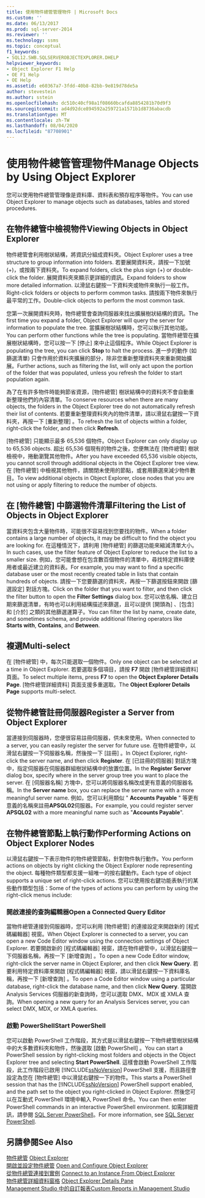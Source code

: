 ```yaml
---
title: 使用物件總管管理物件 | Microsoft Docs
ms.custom: ''
ms.date: 06/13/2017
ms.prod: sql-server-2014
ms.reviewer: ''
ms.technology: ssms
ms.topic: conceptual
f1_keywords:
- SQL12.SWB.SQLSERVEROBJECTEXPLORER.DHELP
helpviewer_keywords:
- Object Explorer F1 Help
- OE F1 Help
- OE Help
ms.assetid: e60367a7-3fdd-40b8-82bb-9e819d78de5a
author: stevestein
ms.author: sstein
ms.openlocfilehash: dc510c40cf98a1f08660bcafda8854281b70d9f3
ms.sourcegitcommit: ad4d92dce894592a259721a1571b1d8736abacdb
ms.translationtype: MT
ms.contentlocale: zh-TW
ms.lasthandoff: 08/04/2020
ms.locfileid: "87708901"
---
```

# <a name="manage-objects-by-using-object-explorer"></a><span data-ttu-id="df345-102">使用物件總管管理物件</span><span class="sxs-lookup"><span data-stu-id="df345-102">Manage Objects by Using Object Explorer</span></span>
  <span data-ttu-id="df345-103">您可以使用物件總管管理像是資料庫、資料表和預存程序等物件。</span><span class="sxs-lookup"><span data-stu-id="df345-103">You can use Object Explorer to manage objects such as databases, tables and stored procedures.</span></span>  
  
## <a name="viewing-objects-in-object-explorer"></a><span data-ttu-id="df345-104">在物件總管中檢視物件</span><span class="sxs-lookup"><span data-stu-id="df345-104">Viewing Objects in Object Explorer</span></span>  
 <span data-ttu-id="df345-105">物件總管會利用樹狀結構，將資訊分組成資料夾。</span><span class="sxs-lookup"><span data-stu-id="df345-105">Object Explorer uses a tree structure to group information into folders.</span></span> <span data-ttu-id="df345-106">若要展開資料夾，請按一下加號 (+)，或按兩下資料夾。</span><span class="sxs-lookup"><span data-stu-id="df345-106">To expand folders, click the plus sign (+) or double-click the folder.</span></span> <span data-ttu-id="df345-107">展開資料夾來顯示更詳細的資訊。</span><span class="sxs-lookup"><span data-stu-id="df345-107">Expand folders to show more detailed information.</span></span> <span data-ttu-id="df345-108">以滑鼠右鍵按一下資料夾或物件來執行一般工作。</span><span class="sxs-lookup"><span data-stu-id="df345-108">Right-click folders or objects to perform common tasks.</span></span> <span data-ttu-id="df345-109">請按兩下物件來執行最平常的工作。</span><span class="sxs-lookup"><span data-stu-id="df345-109">Double-click objects to perform the most common task.</span></span>  
  
 <span data-ttu-id="df345-110">您第一次展開資料夾時，物件總管會查詢伺服器來找出擴展樹狀結構的資訊。</span><span class="sxs-lookup"><span data-stu-id="df345-110">The first time you expand a folder, Object Explorer will query the server for information to populate the tree.</span></span> <span data-ttu-id="df345-111">當擴展樹狀結構時，您可以執行其他功能。</span><span class="sxs-lookup"><span data-stu-id="df345-111">You can perform other functions while the tree is populating.</span></span> <span data-ttu-id="df345-112">當物件總管在擴展樹狀結構時，您可以按一下 [停止]  來中止這個程序。</span><span class="sxs-lookup"><span data-stu-id="df345-112">While Object Explorer is populating the tree, you can click **Stop** to halt the process.</span></span> <span data-ttu-id="df345-113">進一步的動作 (如篩選清單) 只會作用於資料夾擴展的部分，除非您重新整理資料夾來重新開始擴展。</span><span class="sxs-lookup"><span data-stu-id="df345-113">Further actions, such as filtering the list, will only act upon the portion of the folder that was populated, unless you refresh the folder to start population again.</span></span>  
  
 <span data-ttu-id="df345-114">為了在有許多物件時能夠節省資源，[物件總管] 樹狀結構中的資料夾不會自動重新整理他們的內容清單。</span><span class="sxs-lookup"><span data-stu-id="df345-114">To conserve resources when there are many objects, the folders in the Object Explorer tree do not automatically refresh their list of contents.</span></span> <span data-ttu-id="df345-115">若要重新整理資料夾內的物件清單，請以滑鼠右鍵按一下資料夾，再按一下 [重新整理]  。</span><span class="sxs-lookup"><span data-stu-id="df345-115">To refresh the list of objects within a folder, right-click the folder, and then click **Refresh**.</span></span>  
  
 <span data-ttu-id="df345-116">[物件總管] 只能顯示最多 65,536 個物件。</span><span class="sxs-lookup"><span data-stu-id="df345-116">Object Explorer can only display up to 65,536 objects.</span></span> <span data-ttu-id="df345-117">超出 65,536 個現有的物件之後，您便無法在 [物件總管] 樹狀檢視中，捲動瀏覽其他物件。</span><span class="sxs-lookup"><span data-stu-id="df345-117">After you have exceeded 65,536 visible objects, you cannot scroll through additional objects in the Object Explorer tree view.</span></span> <span data-ttu-id="df345-118">在 [物件總管] 中檢視其他物件，請關閉未使用的節點，或套用篩選來減少物件數目。</span><span class="sxs-lookup"><span data-stu-id="df345-118">To view additional objects in Object Explorer, close nodes that you are not using or apply filtering to reduce the number of objects.</span></span>  
  
## <a name="filtering-the-list-of-objects-in-object-explorer"></a><span data-ttu-id="df345-119">在 [物件總管] 中篩選物件清單</span><span class="sxs-lookup"><span data-stu-id="df345-119">Filtering the List of Objects in Object Explorer</span></span>  
 <span data-ttu-id="df345-120">當資料夾包含大量物件時，可能很不容易找到您要找的物件。</span><span class="sxs-lookup"><span data-stu-id="df345-120">When a folder contains a large number of objects, it may be difficult to find the object you are looking for.</span></span> <span data-ttu-id="df345-121">在這種情況下，請利用 [物件總管] 的篩選功能來縮減清單大小。</span><span class="sxs-lookup"><span data-stu-id="df345-121">In such cases, use the filter feature of Object Explorer to reduce the list to a smaller size.</span></span> <span data-ttu-id="df345-122">例如，您可能會想在包含數百個物件的清單中，尋找特定資料庫使用者或最近建立的資料表。</span><span class="sxs-lookup"><span data-stu-id="df345-122">For example, you may want to find a specific database user or the most recently created table in lists that contain hundreds of objects.</span></span> <span data-ttu-id="df345-123">請按一下您要篩選的資料夾，再按一下篩選按鈕來開啟 [篩選設定]  對話方塊。</span><span class="sxs-lookup"><span data-stu-id="df345-123">Click on the folder that you want to filter, and then click the filter button to open the **Filter Settings** dialog box.</span></span> <span data-ttu-id="df345-124">您可以依名稱、建立日期來篩選清單，有時也可以利用結構描述來篩選，且可以提供 [開頭為]  、[包含]  和 [介於]  之類的其他篩選運算子。</span><span class="sxs-lookup"><span data-stu-id="df345-124">You can filter the list by name, create date, and sometimes schema, and provide additional filtering operators like **Starts with**, **Contains**, and **Between**.</span></span>  
  
## <a name="multi-select"></a><span data-ttu-id="df345-125">複選</span><span class="sxs-lookup"><span data-stu-id="df345-125">Multi-select</span></span>  
 <span data-ttu-id="df345-126">在 [物件總管] 中，每次只能選取一個物件。</span><span class="sxs-lookup"><span data-stu-id="df345-126">Only one object can be selected at a time in Object Explorer.</span></span> <span data-ttu-id="df345-127">若要選取多個項目，請按 **F7** 開啟 [物件總管詳細資料]  頁面。</span><span class="sxs-lookup"><span data-stu-id="df345-127">To select multiple items, press **F7** to open the **Object Explorer Details Page**.</span></span> <span data-ttu-id="df345-128">[物件總管詳細資料]  頁面支援多重選取。</span><span class="sxs-lookup"><span data-stu-id="df345-128">The **Object Explorer Details Page** supports multi-select.</span></span>  
  
## <a name="register-a-server-from-object-explorer"></a><span data-ttu-id="df345-129">從物件總管註冊伺服器</span><span class="sxs-lookup"><span data-stu-id="df345-129">Register a Server from Object Explorer</span></span>  
 <span data-ttu-id="df345-130">當連接到伺服器時，您便很容易註冊伺服器，供未來使用。</span><span class="sxs-lookup"><span data-stu-id="df345-130">When connected to a server, you can easily register the server for future use.</span></span> <span data-ttu-id="df345-131">在物件總管中，以滑鼠右鍵按一下伺服器名稱，然後按一下 [註冊]  。</span><span class="sxs-lookup"><span data-stu-id="df345-131">In Object Explorer, right-click the server name, and then click **Register**.</span></span> <span data-ttu-id="df345-132">在 [已註冊的伺服器]  對話方塊中，指定伺服器在伺服器群組樹狀結構中的放置位置。</span><span class="sxs-lookup"><span data-stu-id="df345-132">In the **Register Server** dialog box, specify where in the server group tree you want to place the server.</span></span> <span data-ttu-id="df345-133">在 [伺服器名稱]  方塊中，您可以將伺服器名稱改成更有意義的伺服器名稱。</span><span class="sxs-lookup"><span data-stu-id="df345-133">In the **Server name** box, you can replace the server name with a more meaningful server name.</span></span> <span data-ttu-id="df345-134">例如，您可以利用類似 " **Accounts Payable** " 等更有意義的名稱來註冊**APSQL02**伺服器。</span><span class="sxs-lookup"><span data-stu-id="df345-134">For example, you could register server **APSQL02** with a more meaningful name such as "**Accounts Payable**".</span></span>  
  
## <a name="performing-actions-on-object-explorer-nodes"></a><span data-ttu-id="df345-135">在物件總管節點上執行動作</span><span class="sxs-lookup"><span data-stu-id="df345-135">Performing Actions on Object Explorer Nodes</span></span>  
 <span data-ttu-id="df345-136">以滑鼠右鍵按一下表示物件的物件總管節點，針對物件執行動作。</span><span class="sxs-lookup"><span data-stu-id="df345-136">You perform actions on objects by right clicking the Object Explorer node representing the object.</span></span> <span data-ttu-id="df345-137">每種物件類型都支援一組唯一的按右鍵動作。</span><span class="sxs-lookup"><span data-stu-id="df345-137">Each type of object supports a unique set of right-click actions.</span></span> <span data-ttu-id="df345-138">您可以使用按右鍵功能表執行的某些動作類型包括：</span><span class="sxs-lookup"><span data-stu-id="df345-138">Some of the types of actions you can perform by using the right-click menus include:</span></span>  
  
### <a name="open-a-connected-query-editor"></a><span data-ttu-id="df345-139">開啟連接的查詢編輯器</span><span class="sxs-lookup"><span data-stu-id="df345-139">Open a Connected Query Editor</span></span>  
 <span data-ttu-id="df345-140">當物件總管連接到伺服器時，您可以利用 [物件總管] 的連接設定來開啟新的 [程式碼編輯器] 視窗。</span><span class="sxs-lookup"><span data-stu-id="df345-140">When Object Explorer is connected to a server, you can open a new Code Editor window using the connection settings of Object Explorer.</span></span> <span data-ttu-id="df345-141">若要開啟新的 [程式碼編輯器] 視窗，請在物件總管中，以滑鼠右鍵按一下伺服器名稱，再按一下 [新增查詢]  。</span><span class="sxs-lookup"><span data-stu-id="df345-141">To open a new Code Editor window, right-click the server name in Object Explorer, and then click **New Query**.</span></span> <span data-ttu-id="df345-142">若要利用特定資料庫來開啟 [程式碼編輯器] 視窗，請以滑鼠右鍵按一下資料庫名稱，再按一下 [新增查詢]  。</span><span class="sxs-lookup"><span data-stu-id="df345-142">To open a Code Editor window using a particular database, right-click the database name, and then click **New Query**.</span></span> <span data-ttu-id="df345-143">當開啟 Analysis Services 伺服器的新查詢時，您可以選取 DMX、MDX 或 XMLA 查詢。</span><span class="sxs-lookup"><span data-stu-id="df345-143">When opening a new query for an Analysis Services server, you can select DMX, MDX, or XMLA queries.</span></span>  
  
### <a name="start-powershell"></a><span data-ttu-id="df345-144">啟動 PowerShell</span><span class="sxs-lookup"><span data-stu-id="df345-144">Start PowerShell</span></span>  
 <span data-ttu-id="df345-145">您可以啟動 PowerShell 工作階段，其方式是以滑鼠右鍵按一下物件總管樹狀結構中的大多數資料夾和物件，然後選取 [啟動 PowerShell]  。</span><span class="sxs-lookup"><span data-stu-id="df345-145">You can start a PowerShell session by right-clicking most folders and objects in the Object Explorer tree and selecting **Start PowerShell**.</span></span> <span data-ttu-id="df345-146">這樣會啟動 PowerShell 工作階段，此工作階段已啟用 [!INCLUDE[ssNoVersion](../../includes/ssnoversion-md.md)] PowerShell 支援，而且路徑會設定為您在 [物件總管] 中以滑鼠右鍵按一下的物件。</span><span class="sxs-lookup"><span data-stu-id="df345-146">This starts a PowerShell session that has the [!INCLUDE[ssNoVersion](../../includes/ssnoversion-md.md)] PowerShell support enabled, and the path set to the object you right-clicked in Object Explorer.</span></span> <span data-ttu-id="df345-147">然後您可以在互動式 PowerShell 環境中輸入 PowerShell 命令。</span><span class="sxs-lookup"><span data-stu-id="df345-147">You can then enter PowerShell commands in an interactive PowerShell environment.</span></span> <span data-ttu-id="df345-148">如需詳細資訊，請參閱 [SQL Server PowerShell](../../powershell/sql-server-powershell.md)。</span><span class="sxs-lookup"><span data-stu-id="df345-148">For more information, see [SQL Server PowerShell](../../powershell/sql-server-powershell.md).</span></span>  
  
## <a name="see-also"></a><span data-ttu-id="df345-149">另請參閱</span><span class="sxs-lookup"><span data-stu-id="df345-149">See Also</span></span>  
 <span data-ttu-id="df345-150">[物件總管](object-explorer.md) </span><span class="sxs-lookup"><span data-stu-id="df345-150">[Object Explorer](object-explorer.md) </span></span>  
 <span data-ttu-id="df345-151">[開啟並設定物件總管](open-and-configure-object-explorer.md) </span><span class="sxs-lookup"><span data-stu-id="df345-151">[Open and Configure Object Explorer](open-and-configure-object-explorer.md) </span></span>  
 <span data-ttu-id="df345-152">[從物件總管連接到實例](connect-to-an-instance-from-object-explorer.md) </span><span class="sxs-lookup"><span data-stu-id="df345-152">[Connect to an Instance From Object Explorer](connect-to-an-instance-from-object-explorer.md) </span></span>  
 <span data-ttu-id="df345-153">[物件總管詳細資料窗格](object-explorer-details-pane.md) </span><span class="sxs-lookup"><span data-stu-id="df345-153">[Object Explorer Details Pane](object-explorer-details-pane.md) </span></span>  
 [<span data-ttu-id="df345-154">Management Studio 中的自訂報表</span><span class="sxs-lookup"><span data-stu-id="df345-154">Custom Reports in Management Studio</span></span>](custom-reports-in-management-studio.md)  
  
  
